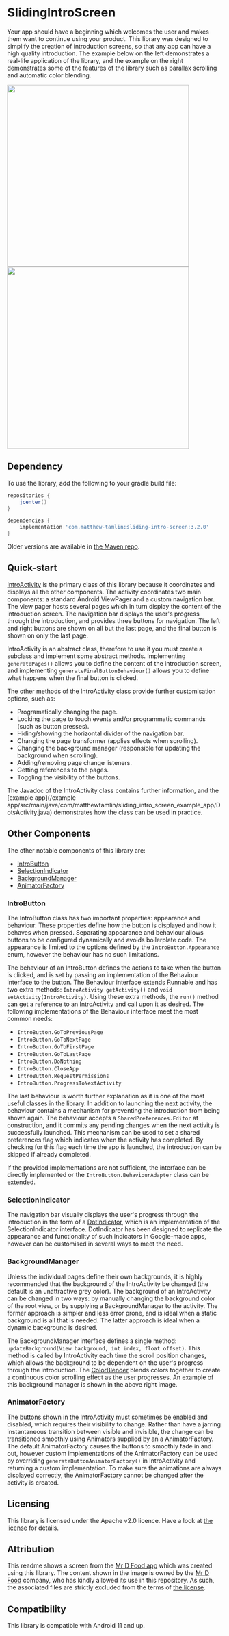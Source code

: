 # SlidingIntroScreen
Your app should have a beginning which welcomes the user and makes them want to continue using your product. This library was designed to simplify the creation of introduction screens, so that any app can have a high quality introduction. The example below on the left demonstrates a real-life application of the library, and the example on the right demonstrates some of the features of the library such as parallax scrolling and automatic color blending.

<img src="https://raw.githubusercontent.com/MatthewTamlin/SlidingIntroScreen/master/artwork/mr-d-food-example.gif" width="425"/> <img src="https://raw.githubusercontent.com/MatthewTamlin/SlidingIntroScreen/master/artwork/dots-example.gif" width="425"/> 

## Dependency
To use the library, add the following to your gradle build file:
```groovy
repositories {
	jcenter()
}

dependencies {
	implementation 'com.matthew-tamlin:sliding-intro-screen:3.2.0'
}
```

Older versions are available in [the Maven repo](https://bintray.com/matthewtamlin/maven/SlidingIntroScreen).

## Quick-start
[IntroActivity](library/src/main/java/com/matthewtamlin/sliding_intro_screen_library/core/IntroActivity.java) is the primary class of this library because it coordinates and displays all the other components. The activity coordinates two main components: a standard Android ViewPager and a custom navigation bar. The view pager hosts several pages which in turn display the content of the introduction screen. The navigation bar displays the user's progress through the introduction, and provides three buttons for navigation. The left and right buttons are shown on all but the last page, and the final button is shown on only the last page. 

IntroActivity is an abstract class, therefore to use it you must create a subclass and implement some abstract methods. Implementing `generatePages()` allows you to define the content of the introduction screen, and implementing `generateFinalButtonBehaviour()` allows you to define what happens when the final button is clicked.

The other methods of the IntroActivity class provide further customisation options, such as:
- Programatically changing the page.
- Locking the page to touch events and/or programmatic commands (such as button presses).
- Hiding/showing the horizontal divider of the navigation bar.
- Changing the page transformer (applies effects when scrolling).
- Changing the background manager (responsible for updating the background when scrolling).
- Adding/removing page change listeners.
- Getting references to the pages.
- Toggling the visibility of the buttons.

The Javadoc of the IntroActivity class contains further information, and the [example app](/example app/src/main/java/com/matthewtamlin/sliding_intro_screen_example_app/DotsActivity.java) demonstrates how the class can be used in practice.

## Other Components
The other notable components of this library are:
- [IntroButton](library/src/main/java/com/matthewtamlin/sliding_intro_screen_library/buttons/IntroButton.java)
- [SelectionIndicator](library/src/main/java/com/matthewtamlin/sliding_intro_screen_library/indicators/SelectionIndicator.java)
- [BackgroundManager](library/src/main/java/com/matthewtamlin/sliding_intro_screen_library/background/BackgroundManager.java) 
- [AnimatorFactory](library/src/main/java/com/matthewtamlin/sliding_intro_screen_library/buttons/AnimatorFactory.java)

### IntroButton
The IntroButton class has two important properties: appearance and behaviour. These properties define how the button is displayed and how it behaves when pressed. Separating appearance and behaviour allows buttons to be configured dynamically and avoids boilerplate code. The appearance is limited to the options defined by the `IntroButton.Appearance` enum, however the behaviour has no such limitations.

The behaviour of an IntroButton defines the actions to take when the button is clicked, and is set by passing an implementation of the Behaviour interface to the button. The Behaviour interface extends Runnable and has two extra methods: `IntroActivity getActivity()` and `void setActivity(IntroActivity)`. Using these extra methods, the `run()` method can get a reference to an IntroActivity and call upon it as desired. The following implementations of the Behaviour interface meet the most common needs:
- `IntroButton.GoToPreviousPage`
- `IntroButton.GoToNextPage`
- `IntroButton.GoToFirstPage`
- `IntroButton.GoToLastPage`
- `IntroButton.DoNothing`
- `IntroButton.CloseApp`
- `IntroButton.RequestPermissions`
- `IntroButton.ProgressToNextActivity`

The last behaviour is worth further explanation as it is one of the most useful classes in the library. In addition to launching the next activity, the behaviour contains a mechanism for preventing the introduction from being shown again. The behaviour accepts a `SharedPreferences.Editor` at construction, and it commits any pending changes when the next activity is successfully launched. This mechanism can be used to set a shared preferences flag which indicates when the activity has completed. By checking for this flag each time the app is launched, the introduction can be skipped if already completed.

If the provided implementations are not sufficient, the interface can be directly implemented or the `IntroButton.BehaviourAdapter` class can be extended.

### SelectionIndicator
The navigation bar visually displays the user's progress through the introduction in the form of a [DotIndicator](library/src/main/java/com/matthewtamlin/sliding_intro_screen_library/indicators/DotIndicator.java), which is an implementation of the SelectionIndicator interface. DotIndicator has been designed to replicate the appearance and functionality of such indicators in Google-made apps, however can be customised in several ways to meet the need.

### BackgroundManager
Unless the individual pages define their own backgrounds, it is highly recommended that the background of the IntroActivity be changed (the default is an unattractive grey color). The background of an IntroActivity can be changed in two ways: by manually changing the background color of the root view, or by supplying a BackgroundManager to the activity. The former approach is simpler and less error prone, and is ideal when a static background is all that is needed. The latter approach is ideal when a dynamic background is desired. 

The BackgroundManager interface defines a single method: `updateBackground(View background, int index, float offset)`. This method is called by IntroActivity each time the scroll position changes, which allows the background to be dependent on the user's progress through the introduction. The [ColorBlender](library/src/main/java/com/matthewtamlin/sliding_intro_screen_library/background/ColorBlender.java) blends colors together to create a continuous color scrolling effect as the user progresses. An example of this background manager is shown in the above right image.

### AnimatorFactory
The buttons shown in the IntroActivity must sometimes be enabled and disabled, which requires their visibility to change. Rather than have a jarring instantaneous transition between visible and invisible, the change can be transitioned smoothly using Animators supplied by an a AnimatorFactory. The default AnimatorFactory causes the buttons to smoothly fade in and out, however custom implementations of the AnimatorFactory can be used by overriding `generateButtonAnimatorFactory()` in IntroActivity and returning a custom implementation. To make sure the animations are always displayed correctly, the AnimatorFactory cannot be changed after the activity is created.

## Licensing
This library is licensed under the Apache v2.0 licence. Have a look at [the license](LICENSE) for details.

## Attribution
This readme shows a screen from the [Mr D Food app](https://play.google.com/store/apps/details?id=com.mrd.food) which was created using this library. The content shown in the image is owned by the [Mr D Food](https://www.mrdfood.com) company, who has kindly allowed its use in this repository. As such, the associated files are strictly excluded from the terms of [the license](LICENSE).

## Compatibility
This library is compatible with Android 11 and up.